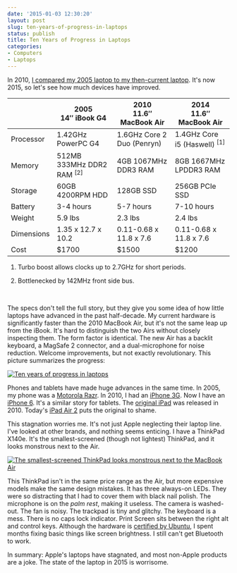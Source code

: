 ```yaml
---
date: '2015-01-03 12:30:20'
layout: post
slug: ten-years-of-progress-in-laptops
status: publish
title: Ten Years of Progress in Laptops
categories:
- Computers
- Laptops
---
```


In 2010, <a href="{% post_url 2010-11-16-five-years-of-progress-in-laptops %}">I compared my 2005 laptop to my then-current laptop</a>. It's now 2015, so let's see how much devices have improved.

<table>
  <thead>
    <th></th>
    <th>2005<br />14″ iBook G4</th>
    <th>2010<br />11.6″ MacBook Air</th>
    <th>2014<br />11.6″ MacBook Air</th>
  </thead>
  <tbody>
    <tr>
      <td>Processor</td>
      <td>1.42GHz PowerPC G4</td>
      <td>1.6GHz Core 2 Duo (Penryn)</td>
      <td>1.4GHz Core i5 (Haswell) <sup>[1]</sup></td>
    </tr>
    <tr>
      <td>Memory</td>
      <td>512MB 333MHz DDR2 RAM <sup>[2]</sup></td>
      <td>4GB 1067MHz DDR3 RAM</td>
      <td>8GB 1667MHz LPDDR3 RAM</td>
    </tr>
    <tr>
      <td>Storage</td>
      <td>60GB 4200RPM HDD</td>
      <td>128GB SSD</td>
      <td>256GB PCIe SSD</td>
    </tr>
    <tr>
      <td>Battery</td>
      <td>3-4 hours</td>
      <td>5-7 hours</td>
      <td>7-10 hours</td>
    </tr>
    <tr>
      <td>Weight</td>
      <td>5.9 lbs</td>
      <td>2.3 lbs</td>
      <td>2.4 lbs</td>
    </tr>
    <tr>
      <td>Dimensions</td>
      <td>1.35 x 12.7 x 10.2</td>
      <td>0.11-0.68 x 11.8 x 7.6</td>
      <td>0.11-0.68 x 11.8 x 7.6</td>
    </tr>
    <tr>
      <td>Cost</td>
      <td>$1700</td>
      <td>$1500</td>
      <td>$1200</td>
    </tr>
  </tbody>
</table>

1. Turbo boost allows clocks up to 2.7GHz for short periods.

2. Bottlenecked by 142MHz front side bus.

<br />

The specs don't tell the full story, but they give you some idea of how little laptops have advanced in the past half-decade. My current hardware is significantly faster than the 2010 MacBook Air, but it's not the same leap up from the iBook. It's hard to distinguish the two Airs without closely inspecting them. The form factor is identical. The new Air has a backlit keyboard, a MagSafe 2 connector, and a dual-microphone for noise reduction. Welcome improvements, but not exactly revolutionary. This picture summarizes the progress:

<a href="/photos/pics/DSC_8832.JPG"><img alt="Ten years of progress in laptops" src="/photos/pics/thumbs/DSC_8832.JPG" /></a>

Phones and tablets have made huge advances in the same time. In 2005, my phone was a [Motorola Razr](https://en.wikipedia.org/wiki/Motorola_Razr#V3). In 2010, I had an [iPhone 3G](https://en.wikipedia.org/wiki/IPhone_3G). Now I have an [iPhone 6](https://en.wikipedia.org/wiki/IPhone_6). It's a similar story for tablets. The [original iPad](https://en.wikipedia.org/wiki/IPad_%281st_generation%29) was released in 2010. Today's [iPad Air 2](https://en.wikipedia.org/wiki/IPad_Air_2) puts the original to shame.

This stagnation worries me. It's not just Apple neglecting their laptop line. I've looked at other brands, and nothing seems enticing. I have a ThinkPad X140e. It's the smallest-screened (though not lightest) ThinkPad, and it looks monstrous next to the Air.

<a href="/photos/pics/DSC_8732.JPG"><img alt="The smallest-screened ThinkPad looks monstrous next to the MacBook Air" src="/photos/pics/thumbs/DSC_8732.JPG" /></a>

This ThinkPad isn't in the same price range as the Air, but more expensive models make the same design mistakes. It has three always-on LEDs. They were so distracting that I had to cover them with black nail polish. The microphone is on the *palm rest*, making it useless. The camera is washed-out. The fan is noisy. The trackpad is tiny and glitchy. The keyboard is a mess. There is no caps lock indicator. Print Screen sits between the right alt and control keys. Although the hardware is [certified by Ubuntu](http://www.ubuntu.com/certification/hardware/201309-14195/), I spent months fixing basic things like screen brightness. I still can't get Bluetooth to work.

In summary: Apple's laptops have stagnated, and most non-Apple products are a joke. The state of the laptop in 2015 is worrisome.
